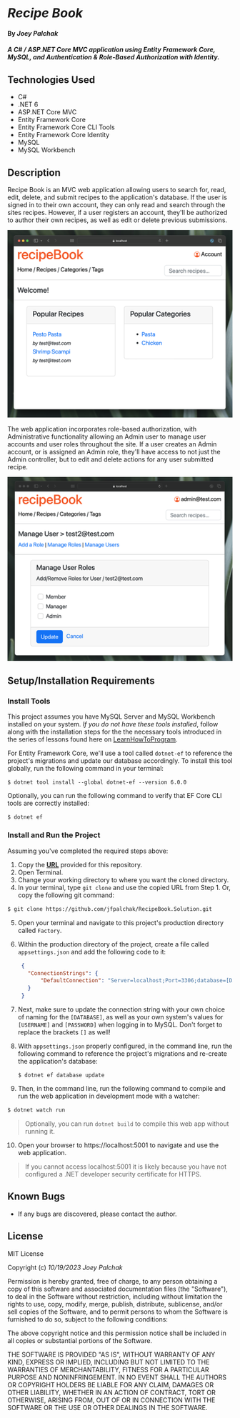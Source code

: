 # _Recipe Book_

#### By _Joey Palchak_

#### _A C# / ASP.NET Core MVC application using Entity Framework Core, MySQL, and Authentication & Role-Based Authorization with Identity._

## Technologies Used

* C#
* .NET 6
* ASP.NET Core MVC
* Entity Framework Core
* Entity Framework Core CLI Tools
* Entity Framework Core Identity
* MySQL
* MySQL Workbench

## Description

Recipe Book is an MVC web application allowing users to search for, read, edit, delete, and submit recipes to the application's database. If the user is signed in to their own account, they can only read and search through the sites recipes. However, if a user registers an account, they'll be authorized to author their own recipes, as well as edit or delete previous submissions.

<img src="https://github.com/jfpalchak/RecipeBook.Solution/blob/main/RecipeBook/wwwroot/img/Splash.png" alt="Recipe Book splash page"/>

The web application incorporates role-based authorization, with Administrative functionality allowing an Admin user to manage user accounts and user roles throughout the site. If a user creates an Admin account, or is assigned an Admin role, they'll have access to not just the Admin controller, but to edit and delete actions for any user submitted recipe.

<img src="https://github.com/jfpalchak/RecipeBook.Solution/blob/main/RecipeBook/wwwroot/img/Admin.png" alt="Recipe Book Administrator's Manage User page"/>

## Setup/Installation Requirements

### Install Tools
This project assumes you have MySQL Server and MySQL Workbench installed on your system. _If you do not have these tools installed_, follow along with the installation steps for the the necessary tools introduced in the series of lessons found here on [LearnHowToProgram](https://full-time.learnhowtoprogram.com/c-and-net/getting-started-with-c/installing-and-configuring-mysql).

For Entity Framework Core, we'll use a tool called `dotnet-ef` to reference the project's migrations and update our database accordingly. To install this tool globally, run the following command in your terminal:

```
$ dotnet tool install --global dotnet-ef --version 6.0.0
```

Optionally, you can run the following command to verify that EF Core CLI tools are correctly installed:

```
$ dotnet ef
```

### Install and Run the Project

Assuming you've completed the required steps above:

1. Copy the **[URL](https://github.com/jfpalchak/RecipeBook.Solution.git)** provided for this repository.
2. Open Terminal.
3. Change your working directory to where you want the cloned directory.
4. In your terminal, type `git clone` and use the copied URL from Step 1. Or, copy the following git command:
```bash
$ git clone https://github.com/jfpalchak/RecipeBook.Solution.git
```
5. Open your terminal and navigate to this project's production directory called `Factory`.
6. Within the production directory of the project, create a file called `appsettings.json` and add the following code to it:
   ```json
    {
      "ConnectionStrings": {
          "DefaultConnection": "Server=localhost;Port=3306;database=[DATABASE];uid=[USERNAME];pwd=[PASSWORD];"
      }
    }
   ```
7. Next, make sure to update the connection string with your own choice of naming for the `[DATABASE]`, as well as your own system's values for `[USERNAME]` and `[PASSWORD]` when logging in to MySQL. Don't forget to replace the brackets `[]` as well!
8. With `appsettings.json` properly configured, in the command line, run the following command to reference the project's migrations and re-create the application's database:

   ```
   $ dotnet ef database update
   ```
9.  Then, in the command line, run the following command to compile and run the web application in development mode with a watcher:
   
```bash
$ dotnet watch run
```
> Optionally, you can run `dotnet build` to compile this web app without running it.

10. Open your browser to https://localhost:5001 to navigate and use the web application. 
> If you cannot access localhost:5001 it is likely because you have not configured a .NET developer security certificate for HTTPS.

## Known Bugs

* If any bugs are discovered, please contact the author.

## License

MIT License

Copyright (c) _10/19/2023_ _Joey Palchak_

Permission is hereby granted, free of charge, to any person obtaining a copy of this software and associated documentation files (the "Software"), to deal in the Software without restriction, including without limitation the rights to use, copy, modify, merge, publish, distribute, sublicense, and/or sell copies of the Software, and to permit persons to whom the Software is furnished to do so, subject to the following conditions:

The above copyright notice and this permission notice shall be included in all copies or substantial portions of the Software.

THE SOFTWARE IS PROVIDED "AS IS", WITHOUT WARRANTY OF ANY KIND, EXPRESS OR IMPLIED, INCLUDING BUT NOT LIMITED TO THE WARRANTIES OF MERCHANTABILITY, FITNESS FOR A PARTICULAR PURPOSE AND NONINFRINGEMENT. IN NO EVENT SHALL THE AUTHORS OR COPYRIGHT HOLDERS BE LIABLE FOR ANY CLAIM, DAMAGES OR OTHER LIABILITY, WHETHER IN AN ACTION OF CONTRACT, TORT OR OTHERWISE, ARISING FROM, OUT OF OR IN CONNECTION WITH THE SOFTWARE OR THE USE OR OTHER DEALINGS IN THE SOFTWARE.